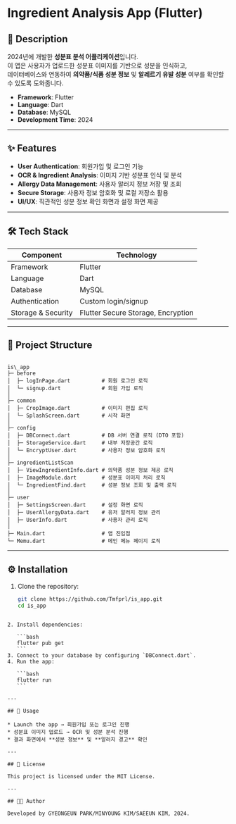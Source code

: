 # Ingredient Analysis App (Flutter)


## 📌 Description
2024년에 개발한 **성분표 분석 어플리케이션**입니다.  
이 앱은 사용자가 업로드한 성분표 이미지를 기반으로 성분을 인식하고,  
데이터베이스와 연동하여 **의약품/식품 성분 정보** 및 **알레르기 유발 성분** 여부를 확인할 수 있도록 도와줍니다.  


- **Framework**: Flutter  
- **Language**: Dart  
- **Database**: MySQL  
- **Development Time**: 2024  

---

## ✨ Features
- **User Authentication**: 회원가입 및 로그인 기능  
- **OCR & Ingredient Analysis**: 이미지 기반 성분표 인식 및 분석  
- **Allergy Data Management**: 사용자 알러지 정보 저장 및 조회  
- **Secure Storage**: 사용자 정보 암호화 및 로컬 저장소 활용  
- **UI/UX**: 직관적인 성분 정보 확인 화면과 설정 화면 제공  

---

## 🛠️ Tech Stack
| Component         | Technology            |
|-------------------|-----------------------|
| Framework         | Flutter               |
| Language          | Dart                  |
| Database          | MySQL                 |
| Authentication    | Custom login/signup   |
| Storage & Security| Flutter Secure Storage, Encryption |

---

## 📂 Project Structure
```

is\_app
├─ before
│  ├─ logInPage.dart          # 회원 로그인 로직
│  └─ signup.dart             # 회원 가입 로직
│
├─ common
│  ├─ CropImage.dart          # 이미지 편집 로직
│  └─ SplashScreen.dart       # 시작 화면
│
├─ config
│  ├─ DBConnect.dart          # DB 서버 연결 로직 (DTO 포함)
│  ├─ StorageService.dart     # 내부 저장공간 로직
│  └─ EncryptUser.dart        # 사용자 정보 암호화 로직
│
├─ ingredientListScan
│  ├─ ViewIngredientInfo.dart # 의약품 성분 정보 제공 로직
│  ├─ ImageModule.dart        # 성분표 이미지 처리 로직
│  └─ IngredientFind.dart     # 성분 정보 조회 및 출력 로직
│
├─ user
│  ├─ SettingsScreen.dart     # 설정 화면 로직
│  ├─ UserAllergyData.dart    # 유저 알러지 정보 관리
│  ├─ UserInfo.dart           # 사용자 관리 로직
│
├─ Main.dart                  # 앱 진입점
└─ Memu.dart                  # 메인 메뉴 페이지 로직

````

---

## ⚙️ Installation
1. Clone the repository:
   ```bash
   git clone https://github.com/Tmfprl/is_app.git
   cd is_app
````

2. Install dependencies:

   ```bash
   flutter pub get
   ```
3. Connect to your database by configuring `DBConnect.dart`.
4. Run the app:

   ```bash
   flutter run
   ```

---

## 🚀 Usage

* Launch the app → 회원가입 또는 로그인 진행
* 성분표 이미지 업로드 → OCR 및 성분 분석 진행
* 결과 화면에서 **성분 정보** 및 **알러지 경고** 확인

---

## 📜 License

This project is licensed under the MIT License.

---

## 👩‍💻 Author

Developed by GYEONGEUN PARK/MINYOUNG KIM/SAEEUN KIM, 2024.

